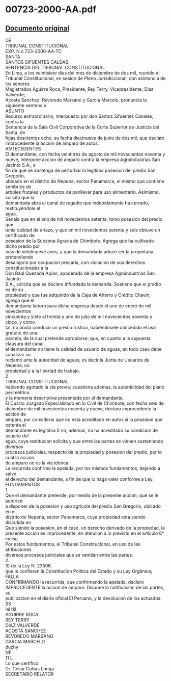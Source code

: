 
00723-2000-AA.pdf
=================
  
[Documento original](https://tc.gob.pe/jurisprudencia/2001/00723-2000-AA.pdf)  
---  
DE  
TRIBUNAL CONSTITUCIONAL  
EXP. N.o 723-2000-AA-TC  
SANTA  
SANTOS SIFUENTES CALDAS  
SENTENCIA DEL TRIBUNAL CONSTITUCIONAL  
En Lima, a los veintisiete dias del mes de diciembre de dos mil, reunido el  
Tribunal Constitucional, en sesion de Pleno Jurisdiccional, con asistencia de los senores  
Magistrados Aguirre Roca, Presidente; Rey Terry, Vicepresidente; Diaz Valverde;  
Acosta Sanchez; Revoredo Marsano y Garcia Marcelo, pronuncia la siguiente sentencia  
ASUNTO  
Recurso extraordinario, interpuesto por don Santos Sifuentes Canales, contra la  
Sentencia de la Sala Civil Corporativa de la Corte Superior de Justicia del Santa, de  
fojas doscientos ocho, su fecha diecinueve de junio de dos mil, que declaro  
improcedente la accion de amparo de autos.  
ANTECEDENTES  
El demandante, con fecha veintitrés de agosto de mil novecientos noventa y  
nueve, interpone accion de amparo contra la empresa Agroindustrias San Jacinto S.A., a  
fin de que se abstenga de perturbar la legitima posesion del predio San Gregorio,  
ubicado en el distrito de Nepena, sector Panamarca, el mismo que contiene sembrios de  
arboles frutales y productos de panllevar para uso alimentario. Asimismo, solicita que la  
demandada abra el canal de regadio que indebidamente ha cerrado, restituyéndole el  
agua.  
Senala que en el ano de mil novecientos setenta, tomo posesion del predio que  
tenia calidad de eriazo, y que en mil novecientos setenta y seis obtuvo un certificado de  
posesion de la Subzona Agraria de Chimbote. Agrega que ha cultivado dicho predio por  
mas de veintinueve anos, y que la demandada aduce ser la propietaria, pretendiendo  
desalojarlo por ocupacion precaria, con violacion de sus derechos constitucionales a la  
Don Raul Quezada Apian, apoderado de la empresa Agroindustrias San Jacinto  
S.A., solicita que se declare infundada la demanda. Sostiene que el predio es de su  
propiedad y que fue adquirido de la Caja de Ahorro y Crédito Chavin; agrega que el  
demandante laboro para dicha empresa desde el uno de enero de mil novecientos  
cincuenta y siete al treinta y uno de julio de mil novecientos noventa y cinco, y como  
tal, no podia conducir un predio rustico, habiéndosele concedido el uso gratuito de una  
parcela, de la cual pretende apropiarse; que, en cuanto a la supuesta clausura del canal,  
el demandante no tiene la calidad de usuario de aguas, en todo caso debe canalizar su  
reclamo ante la autoridad de aguas, es decir la Junta de Usuarios de Nepena, no  
propiedad y a la libertad de trabajo.  
2  
TRIBUNAL CONSTITUCIONAL  
habiendo agotado la via previa; cuestiona ademas, la autenticidad del plano perimétrico  
y la memoria descriptiva presentada por el demandante.  
El Cuarto Juzgado Especializado en lo Civil de Chimbote, con fecha seis de  
diciembre de mil novecientos noventa y nueve, declaro improcedente la accion de  
amparo, por considerar que no esta acreditado en autos si la posesion que ostenta el  
demandante es legitima 0 no; ademas, no ha acreditado su condicion de usuario del  
agua, cuya restitucion solicita y que entre las partes se vienen sosteniendo diversos  
procesos judiciales, respecto de la propiedad y posesion del predio, por lo cual la accion  
de amparo no es la via idonea.  
La recurrida confirmo la apelada, por los mismos fundamentos, dejando a salvo  
el derecho del demandante, a fin de que lo haga valer conforme a Ley.  
FUNDAMENTOS  
1.  
Que el demandante pretende, por medio de la presente accion, que se le autorice  
a disponer de la posesion y uso agricola del predio San Gregorio, ubicado en el  
distrito de Nepena, sector Panamarca, cuya propiedad esta siendo discutida en  
Que siendo la posesion, en el caso, un derecho derivado de la propiedad, la  
presente accion es improcedente, en atencion a lo previsto en el articulo 6° inciso  
Por estos fundamentos, el Tribunal Constitucional, en uso de las atribuciones  
diversos procesos judiciales que se ventilan entre las partes.  
2.  
3) de la Ley N. 23506.  
que le confieren la Constitucion Politica del Estado y su Ley Orgânica;  
FALLA  
CONFIRMANDO la recurrida, que confirmando la apelada, declaro  
IMPROCEDENTE la accion de amparo. Dispone la notificacion de las partes, su  
publicacion en el diario oficial El Peruano, y la devolucion de los actuados.  
SS  
lal tkl  
AGUIRRE ROCA  
REY TERRY  
DIAZ VALVERDE  
ACOSTA SANCHEZ  
REVOREDO MARSANO  
GARCIA MARCELO  
duzhy  
NF  
11 L  
Lo que certifico:  
Dr. César Cubas Longa  
SECRETARIO RELATOR